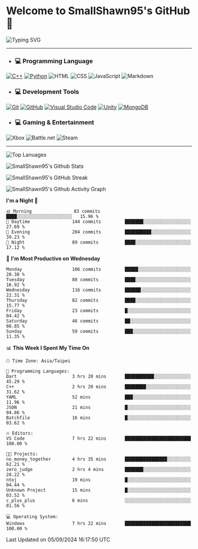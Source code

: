 # Welcome to SmallShawn95's GitHub 👋

![Typing SVG](https://readme-typing-svg.demolab.com/?lines=print("Hello,+world");cout+>>+"Hello,+world!";console.log("Hello,+world!")&center=true&vCenter=true&size=22&random=true)

***
<!-- https://shields.io/, https://simpleicons.org/ -->
* ### 💻 Programming Language
[![C++](https://img.shields.io/badge/-C++-00599C?style=flat-square&logo=cplusplus)](https://cplusplus.com/)
[![Python](https://img.shields.io/badge/-Python-3776AB?style=flat-square&logo=python&logoColor=white)](https://www.python.org/)
![HTML](https://img.shields.io/badge/-HTML-E34F26?style=flat-square&logo=html5&logoColor=white)
![CSS](https://img.shields.io/badge/-CSS-1572B6?style=flat-square&logo=css3)
![JavaScript](https://img.shields.io/badge/-JavaScript-F7DF1E?style=flat-square&logo=javascript&logoColor=white)
![Markdown](https://img.shields.io/badge/-Markdown-000000?style=flat-square&logo=markdown)
* ### 💻 Development Tools
[![Git](https://img.shields.io/badge/-Git-f05032?style=flat-square&logo=git&logoColor=white)](https://git-scm.com/)
[![GitHub](https://img.shields.io/badge/-GitHub-181717?style=flat-square&logo=github)](https://github.com/)
[![Visual Studio Code](https://img.shields.io/badge/-Visual%20Studio%20Code-007ACC?style=flat-square&logo=visualstudiocode)](https://code.visualstudio.com/)
[![Unity](https://img.shields.io/badge/-Unity-000000?style=flat-square&logo=unity)](https://unity.com/)
[![MongoDB](https://img.shields.io/badge/-MongoDB-47A248?style=flat-square&logo=mongodb&logoColor=white)](https://www.mongodb.com/)
* ### 💻 Gaming & Entertainment
![Xbox](https://img.shields.io/badge/-Xbox-107C10?style=flat-square&logo=xbox)
![Battle.net](https://img.shields.io/badge/-Battle.net-4381C3?style=flat-square&logo=battledotnet&logoColor=white)
![Steam](https://img.shields.io/badge/-Steam-000000?style=flat-square&logo=steam)
***

<!-- ![GitHub User's Stars](https://img.shields.io/github/stars/smallshawn95?color=orange&label=Stars&labelColor=yellow) -->
<!-- ![GitHub Followers](https://img.shields.io/github/followers/smallshawn95?color=orange&label=Followers&labelColor=FFDBAC) -->

![Top Lanuages](https://github-readme-stats.vercel.app/api/top-langs/?username=smallshawn95&theme=holi&layout=donut&size_weight=0.5&count_weight=0.5&exclude_repo=smallshawn95.github.io)

![SmallShawn95's Github Stats](https://github-readme-stats.vercel.app/api?username=smallshawn95&theme=holi&show_icons=true&rank_icon=github)

![SmallShawn95's GitHub Streak](https://streak-stats.demolab.com/?user=smallshawn95&theme=holi-theme&date_format=M%20j%5B%2C%20Y%5D)

![SmallShawn95's Github Activity Graph](https://github-readme-activity-graph.vercel.app/graph?username=smallshawn95&theme=tokyo-night)

<!-- ![SmallShawn95's WakaTime Stats](https://github-readme-stats.vercel.app/api/wakatime?username=smallshawn95) -->
<!-- ![Repositorie Card](https://github-readme-stats.vercel.app/api/pin/?username=smallshawn95&repo=Python-Discord-Bot-Course&theme=holi) -->
<!-- ![Repositorie Card](https://github-readme-stats.vercel.app/api/pin/?username=smallshawn95&repo=ZeroJudge-Code&theme=holi) -->

<!--START_SECTION:waka-->
**I'm a Night 🦉** 

```text
🌞 Morning                83 commits          ████░░░░░░░░░░░░░░░░░░░░░   15.96 % 
🌆 Daytime                144 commits         ███████░░░░░░░░░░░░░░░░░░   27.69 % 
🌃 Evening                204 commits         ██████████░░░░░░░░░░░░░░░   39.23 % 
🌙 Night                  89 commits          ████░░░░░░░░░░░░░░░░░░░░░   17.12 % 
```
📅 **I'm Most Productive on Wednesday** 

```text
Monday                   106 commits         █████░░░░░░░░░░░░░░░░░░░░   20.38 % 
Tuesday                  88 commits          ████░░░░░░░░░░░░░░░░░░░░░   16.92 % 
Wednesday                116 commits         ██████░░░░░░░░░░░░░░░░░░░   22.31 % 
Thursday                 82 commits          ████░░░░░░░░░░░░░░░░░░░░░   15.77 % 
Friday                   23 commits          █░░░░░░░░░░░░░░░░░░░░░░░░   04.42 % 
Saturday                 46 commits          ██░░░░░░░░░░░░░░░░░░░░░░░   08.85 % 
Sunday                   59 commits          ███░░░░░░░░░░░░░░░░░░░░░░   11.35 % 
```


📊 **This Week I Spent My Time On** 

```text
🕑︎ Time Zone: Asia/Taipei

💬 Programming Languages: 
Dart                     3 hrs 20 mins       ███████████░░░░░░░░░░░░░░   45.29 % 
C++                      2 hrs 20 mins       ████████░░░░░░░░░░░░░░░░░   31.62 % 
YAML                     52 mins             ███░░░░░░░░░░░░░░░░░░░░░░   11.96 % 
JSON                     21 mins             █░░░░░░░░░░░░░░░░░░░░░░░░   04.86 % 
Batchfile                16 mins             █░░░░░░░░░░░░░░░░░░░░░░░░   03.62 % 

🔥 Editors: 
VS Code                  7 hrs 22 mins       █████████████████████████   100.00 % 

🐱‍💻 Projects: 
no_money_together        4 hrs 35 mins       ████████████████░░░░░░░░░   62.21 % 
zero_judge               2 hrs 4 mins        ███████░░░░░░░░░░░░░░░░░░   28.22 % 
ntoj                     19 mins             █░░░░░░░░░░░░░░░░░░░░░░░░   04.44 % 
Unknown Project          15 mins             █░░░░░░░░░░░░░░░░░░░░░░░░   03.52 % 
c_plus_plus              6 mins              ░░░░░░░░░░░░░░░░░░░░░░░░░   01.56 % 

💻 Operating System: 
Windows                  7 hrs 22 mins       █████████████████████████   100.00 % 
```


 Last Updated on 05/09/2024 16:17:50 UTC
<!--END_SECTION:waka-->

<!--
**smallshawn95/smallshawn95** is a ✨ _special_ ✨ repository because its `README.md` (this file) appears on your GitHub profile.

- 🔭 I’m currently working on ...
- 🌱 I’m currently learning ...
- 👯 I’m looking to collaborate on ...
- 🤔 I’m looking for help with ...
- 💬 Ask me about ...
- 📫 How to reach me: ...
- 😄 Pronouns: ...
- ⚡ Fun fact: ...
-->
